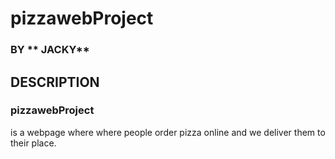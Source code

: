 # pizzawebProject
### BY ** JACKY**
## DESCRIPTION
### pizzawebProject
is a webpage where where people order pizza online and we deliver them to their place. 